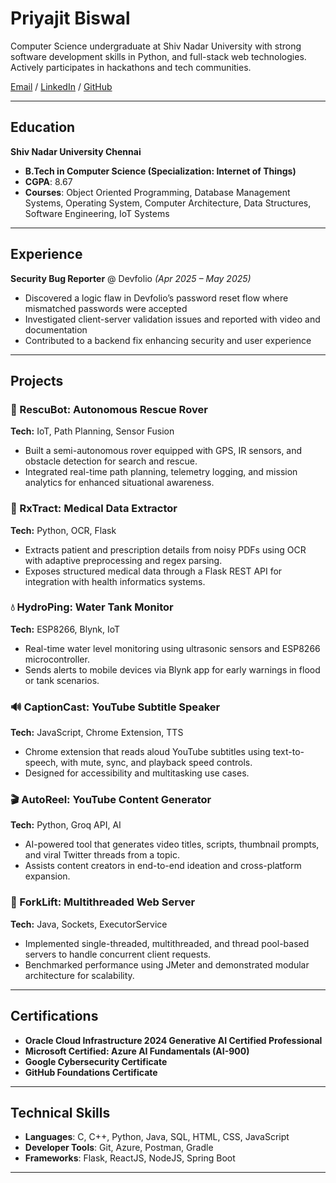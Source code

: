 # Priyajit Biswal

Computer Science undergraduate at Shiv Nadar University with strong software development skills in Python, and full-stack web technologies. Actively participates in hackathons and tech communities.

[Email](mailto:priyajitbiswal010@gmail.com) / [LinkedIn](https://www.linkedin.com/in/priyajit-biswal) / [GitHub](https://github.com/priyajitbiswal)

---

## Education

**Shiv Nadar University Chennai**

- **B.Tech in Computer Science (Specialization: Internet of Things)**
- **CGPA**: 8.67
- **Courses**: Object Oriented Programming, Database Management Systems, Operating System, Computer Architecture, Data Structures, Software Engineering, IoT Systems

---

## Experience

**Security Bug Reporter** @ Devfolio _(Apr 2025 – May 2025)_

- Discovered a logic flaw in Devfolio’s password reset flow where mismatched passwords were accepted
- Investigated client-server validation issues and reported with video and documentation
- Contributed to a backend fix enhancing security and user experience

---

## Projects

### 🚨 RescuBot: Autonomous Rescue Rover  
**Tech:** IoT, Path Planning, Sensor Fusion  
- Built a semi-autonomous rover equipped with GPS, IR sensors, and obstacle detection for search and rescue.  
- Integrated real-time path planning, telemetry logging, and mission analytics for enhanced situational awareness.



### 💊 RxTract: Medical Data Extractor  
**Tech:** Python, OCR, Flask  
- Extracts patient and prescription details from noisy PDFs using OCR with adaptive preprocessing and regex parsing.  
- Exposes structured medical data through a Flask REST API for integration with health informatics systems.



### 💧 HydroPing: Water Tank Monitor  
**Tech:** ESP8266, Blynk, IoT  
- Real-time water level monitoring using ultrasonic sensors and ESP8266 microcontroller.  
- Sends alerts to mobile devices via Blynk app for early warnings in flood or tank scenarios.



### 🔊 CaptionCast: YouTube Subtitle Speaker  
**Tech:** JavaScript, Chrome Extension, TTS  
- Chrome extension that reads aloud YouTube subtitles using text-to-speech, with mute, sync, and playback speed controls.  
- Designed for accessibility and multitasking use cases.



### 🎬 AutoReel: YouTube Content Generator  
**Tech:** Python, Groq API, AI  
- AI-powered tool that generates video titles, scripts, thumbnail prompts, and viral Twitter threads from a topic.  
- Assists content creators in end-to-end ideation and cross-platform expansion.



### 🧵 ForkLift: Multithreaded Web Server  
**Tech:** Java, Sockets, ExecutorService  
- Implemented single-threaded, multithreaded, and thread pool-based servers to handle concurrent client requests.  
- Benchmarked performance using JMeter and demonstrated modular architecture for scalability.


---

## Certifications

- **Oracle Cloud Infrastructure 2024 Generative AI Certified Professional**
- **Microsoft Certified: Azure AI Fundamentals (AI-900)**
- **Google Cybersecurity Certificate**
- **GitHub Foundations Certificate**

---

## Technical Skills

- **Languages**: C, C++, Python, Java, SQL, HTML, CSS, JavaScript
- **Developer Tools**: Git, Azure, Postman, Gradle
- **Frameworks**: Flask, ReactJS, NodeJS, Spring Boot

---
